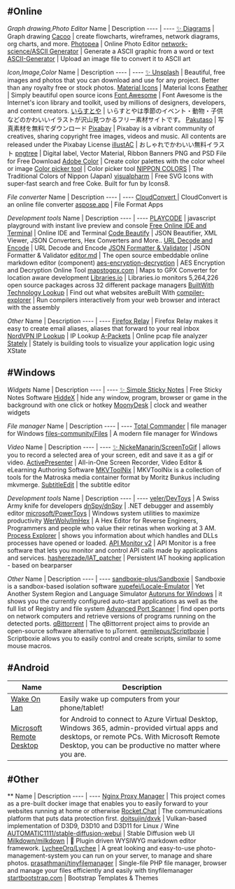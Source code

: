## #Online

*Graph drawing,Photo Editor*
Name | Description
---- | ----
[:sparkles: Diagrams](https://app.diagrams.net/) | Graph drawing 
[Cacoo](https://cacoo.com/) | create flowcharts, wireframes, network diagrams, org charts, and more.
[Photopea](https://www.photopea.com/) | Online Photo Editor
[network-science/ASCII Generator](http://www.network-science.de/ascii/) | Generate a ASCII graphic from a word or text
[ASCII-Generator](https://ascii-generator.site/) | Upload an image file to convert it to ASCII art

*Icon,Image,Color*
Name | Description
---- | ----
[:sparkles: Unsplash](https://unsplash.com/) | Beautiful, free images and photos that you can download and use for any project. Better than any royalty free or stock photos.
[Material Icons](https://fonts.google.com/icons?selected=Material+Icons) | Material Icons
[Feather](https://feathericons.com/) | Simply beautiful open source icons
[Font Awesome](https://fontawesome.com/v5/search?o=r&m=free) | Font Awesome is the Internet's icon library and toolkit, used by millions of designers, developers, and content creators.
[いらすとや](https://www.irasutoya.com/) | いらすとやは季節のイベント・動物・子供などのかわいいイラストが沢山見つかるフリー素材サイトです。
[Pakutaso](https://www.pakutaso.com/) | 写真素材を無料でダウンロード
[Pixabay](https://pixabay.com/) | Pixabay is a vibrant community of creatives, sharing copyright free images, videos and music. All contents are released under the Pixabay License
[illustAC](https://www.ac-illust.com/) | おしゃれでかわいい無料イラスト
[pngtree](https://pngtree.com) | Digital label, Vector Material, Ribbon Banners PNG and PSD File for Free Download
[Adobe Color](https://color.adobe.com/) | Create color palettes with the color wheel or image
[Color picker tool](https://developer.mozilla.org/zh-TW/docs/Web/CSS/CSS_Colors/Color_picker_tool) | Color picker tool
[NIPPON COLORS](https://nipponcolors.com/) | The Traditional Colors of Nippon (Japan)
[visualpharm](https://www.visualpharm.com/) | Free SVG Icons with super-fast search and free Coke. Built for fun by Icons8.

*File converter*
Name | Description
---- | ----
[CloudConvert ](https://cloudconvert.com/) | CloudConvert is an online file converter
[aspose.app](https://www.aspose.app/) | File Format Apps

*Development tools*
Name | Description
---- | ----
[PLAYCODE](https://playcode.io/) | javascript playground with instant live preview and console
[Free Online IDE and Terminal](https://www.tutorialspoint.com/codingground.htm) | Online IDE and Terminal
[Code Beautify](https://codebeautify.org/) | JSON Beautifier, XML Viewer, JSON Converters, Hex Converters and More..
[URL Decode and Encode](https://www.urldecoder.org/) | URL Decode and Encode
[JSON Formatter & Validator](https://jsonformatter.curiousconcept.com/) | JSON Formatter & Validator
[editor.md](https://github.com/pandao/editor.md) | The open source embeddable online markdown editor (component)
[aes-encryption-decryption](https://www.devglan.com/online-tools/aes-encryption-decryption) | AES Encryption and Decryption Online Tool
[mapstogpx.com](https://mapstogpx.com/mobiledev.php) | Maps to GPX Converter for location aware development
[Libraries.io](https://libraries.io/) | Libraries.io monitors 5,264,226 open source packages across 32 different package managers
[BuiltWith Technology Lookup](https://builtwith.com/) | Find out what websites areBuilt With
[compiler-explorer](https://github.com/compiler-explorer/compiler-explorer) | Run compilers interactively from your web browser and interact with the assembly

*Other*
Name | Description
---- | ----
[Firefox Relay](https://relay.firefox.com/) | Firefox Relay⁩ makes it easy to create email aliases, aliases that forward to your real inbox
[NordVPN IP Lookup](https://nordvpn.com/zh-tw/ip-lookup/) | IP Lookup
[A-Packets](https://apackets.com/) | Online pcap file analyzer
[Stately](https://stately.ai/) | Stately is building tools to visualize your application logic using XState

## #Windows

*Widgets*
Name | Description
---- | ----
[:sparkles: Simple Sticky Notes](https://www.simplestickynotes.com/) | Free Sticky Notes Software
[HiddeX](http://dejavu.narod.ru/hiddex.html) | hide any window, program, browser or game in the background with one click or hotkey
[MoonyDesk](https://tottsunta.blogspot.com/search/label/MoonyDesk) | clock and weather widgets

*File manager*
Name | Description
---- | ----
[Total Commander](https://www.ghisler.com/) | file manager for Windows
[files-community/Files](https://github.com/files-community/Files) | A modern file manager for Windows

*Video*
Name | Description
---- | ----
[:sparkles: NickeManarin/ScreenToGif](https://github.com/NickeManarin/ScreenToGif) | allows you to record a selected area of your screen, edit and save it as a gif or video.
[ActivePresenter](https://atomisystems.com/download/) | All-in-One Screen Recorder, Video Editor & eLearning Authoring Software
[MKVToolNix](https://mkvtoolnix.download/) | MKVToolNix is a collection of tools for the Matroska media container format by Moritz Bunkus including mkvmerge.
[SubtitleEdit](https://github.com/SubtitleEdit/subtitleedit) | the subtitle editor

*Development tools*
Name | Description
---- | ----
[veler/DevToys](https://github.com/veler/DevToys) | A Swiss Army knife for developers
[dnSpy/dnSpy](https://github.com/dnSpy/dnSpy) | .NET debugger and assembly editor
[microsoft/PowerToys](https://github.com/microsoft/PowerToys) | Windows system utilities to maximize productivity
[WerWolv/ImHex](https://github.com/WerWolv/ImHex) | A Hex Editor for Reverse Engineers, Programmers and people who value their retinas when working at 3 AM.
[Process Explorer](https://docs.microsoft.com/en-us/sysinternals/downloads/process-explorer) | shows you information about which handles and DLLs processes have opened or loaded.
[API Monitor v2](http://www.rohitab.com/apimonitor) | API Monitor is a free software that lets you monitor and control API calls made by applications and services.
[hasherezade/IAT_patcher](https://github.com/hasherezade/IAT_patcher) | Persistent IAT hooking application - based on bearparser

*Other*
Name | Description
---- | ----
[sandboxie-plus/Sandboxie](https://github.com/sandboxie-plus/Sandboxie) | Sandboxie is a sandbox-based isolation software
[xupefei/Locale-Emulator](https://github.com/xupefei/Locale-Emulator) | Yet Another System Region and Language Simulator
[Autoruns for Windows](https://docs.microsoft.com/en-us/sysinternals/downloads/autoruns) | it shows you the currently configured auto-start applications as well as the full list of Registry and file system
[Advanced Port Scanner](https://www.advanced-port-scanner.com/tw/) | find open ports on network computers and retrieve versions of programs running on the detected ports.
[qBittorrent](https://www.qbittorrent.org/) | The qBittorrent project aims to provide an open-source software alternative to µTorrent.
[gemilepus/Scriptboxie](https://github.com/gemilepus/Scriptboxie) | Scriptboxie allows you to easily control and create scripts, similar to some mouse macros.

## #Android
Name | Description
---- | ----
[Wake On Lan](https://play.google.com/store/apps/details?id=co.uk.mrwebb.wakeonlan&hl=zh_TW&gl=US) | Easily wake up computers from your phone/tablet!
[Microsoft Remote Desktop](https://play.google.com/store/apps/details?id=com.microsoft.rdc.androidx&hl=zh_TW&gl=US) | for Android to connect to Azure Virtual Desktop, Windows 365, admin-provided virtual apps and desktops, or remote PCs. With Microsoft Remote Desktop, you can be productive no matter where you are.

## #Other

**
Name | Description
---- | ----
[Nginx Proxy Manager](https://nginxproxymanager.com/) | This project comes as a pre-built docker image that enables you to easily forward to your websites running at home or otherwise
[Rocket.Chat](https://github.com/RocketChat/Rocket.Chat) | The communications platform that puts data protection first.
[doitsujin/dxvk](https://github.com/doitsujin/dxvk) | Vulkan-based implementation of D3D9, D3D10 and D3D11 for Linux / Wine
[AUTOMATIC1111/stable-diffusion-webui](https://github.com/AUTOMATIC1111/stable-diffusion-webui) | Stable Diffusion web UI
[Milkdown/milkdown](https://github.com/Milkdown/milkdown) | 🍼 Plugin driven WYSIWYG markdown editor framework.
[LycheeOrg/Lychee](https://github.com/LycheeOrg/Lychee) | A great looking and easy-to-use photo-management-system you can run on your server, to manage and share photos.
[prasathmani/tinyfilemanager](https://github.com/prasathmani/tinyfilemanager) | Single-file PHP file manager, browser and manage your files efficiently and easily with tinyfilemanager
[startbootstrap.com](https://startbootstrap.com/themes) | Bootstrap Templates & Themes

